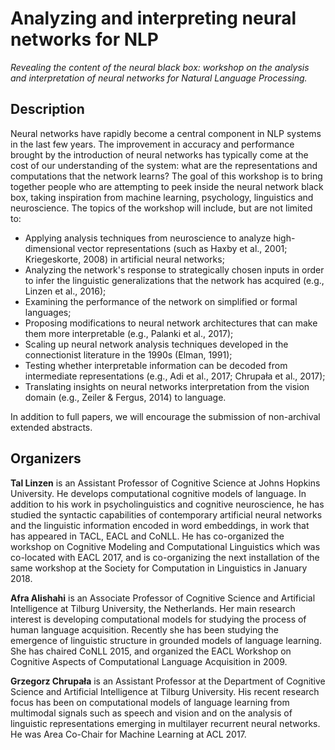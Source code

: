 # Analyzing and interpreting neural networks for NLP

*Revealing the content of the neural black box: workshop on the analysis and interpretation of neural networks for Natural Language Processing.*


## Description
Neural networks have rapidly become a central component in NLP systems in the last few years. The improvement in accuracy and performance brought by the introduction of neural networks has typically come at the cost of our understanding of the system: what are the representations and computations that the network learns? The goal of this workshop is to bring together people who are attempting to peek inside the neural network black box, taking inspiration from machine learning, psychology, linguistics and neuroscience. The topics of the workshop will include, but are not limited to:


- Applying analysis techniques from neuroscience to analyze high-dimensional vector representations (such as Haxby et al., 2001; Kriegeskorte, 2008) in artificial neural networks;
- Analyzing the network's response to strategically chosen inputs in order to infer the linguistic generalizations that the network has acquired (e.g., Linzen et al., 2016);
- Examining the performance of the network on simplified or formal languages;
- Proposing modifications to neural network architectures that can make them more interpretable (e.g., Palanki et al., 2017);
- Scaling up neural network analysis techniques developed in the connectionist literature in the 1990s (Elman, 1991);
- Testing whether interpretable information can be decoded from intermediate representations (e.g., Adi et al.,  2017; Chrupała et al., 2017);
- Translating insights on neural networks interpretation from the vision domain (e.g., Zeiler & Fergus, 2014) to language.

In addition to full papers, we will encourage the submission of non-archival extended abstracts.

## Organizers

**Tal Linzen** is an Assistant Professor of Cognitive Science at Johns Hopkins University. He develops computational cognitive models of language. In addition to his work in psycholinguistics and cognitive neuroscience, he has studied the syntactic capabilities of contemporary artificial neural networks and the linguistic information encoded in word embeddings, in work that has appeared in TACL, EACL and CoNLL. He has co-organized the workshop on Cognitive Modeling and Computational Linguistics which was co-located with EACL 2017, and is co-organizing the next installation of the same workshop at the Society for Computation in Linguistics in January 2018.

**Afra Alishahi** is an Associate Professor of Cognitive Science and Artificial Intelligence at Tilburg University, the Netherlands. Her main research interest is developing computational models for studying the process of human language acquisition. Recently she has been studying the emergence of linguistic structure in grounded models of language learning. She has chaired CoNLL 2015, and organized the EACL Workshop on Cognitive Aspects of Computational Language Acquisition in 2009.

**Grzegorz Chrupała** is an Assistant Professor at the Department of Cognitive Science and Artificial Intelligence at Tilburg University. His recent research focus has been on computational models of language learning  from multimodal signals such as speech and vision and on the analysis of linguistic representations emerging in multilayer recurrent neural networks. He was Area Co-Chair for Machine Learning at ACL 2017.
